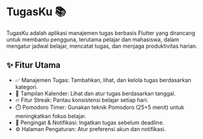 # TugasKu 📚

TugasKu adalah aplikasi manajemen tugas berbasis Flutter yang dirancang untuk membantu pengguna, terutama pelajar dan mahasiswa, dalam mengatur jadwal belajar, mencatat tugas, dan menjaga produktivitas harian.

## ✨ Fitur Utama
- ✅ Manajemen Tugas: Tambahkan, lihat, dan kelola tugas berdasarkan kategori.
- 📅 Tampilan Kalender: Lihat dan atur tugas berdasarkan tanggal.
- 🔥 Fitur Streak: Pantau konsistensi belajar setiap hari.
- ⏱️ Pomodoro Timer: Gunakan teknik Pomodoro (25+5 menit) untuk meningkatkan fokus belajar.
- 🔔 Pengingat & Notifikasi: Ingatkan tugas sebelum deadline.
- ⚙️ Halaman Pengaturan: Atur preferensi akun dan notifikasi.
